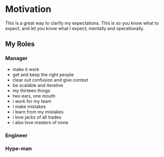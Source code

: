 # Motivation

This is a great way to clarify my expectations. This is so you know what to expect,
and let you know what I expect; mentally and operationally.

## My Roles

### Manager

* make it work
* get and keep the right people
* clear out confusion and give context
* be scalable and iterative
* my thirteen things
* two ears, one mouth
* i work for my team
* i make mistakes
* i learn from my mistakes
* i love jacks of all trades
* i also love masters of none

### Engineer


### Hype-man



